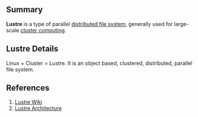 ## Summary
**Lustre** is a type of parallel [distributed file system](https://en.wikipedia.org/wiki/Distributed_file_system "Distributed file system"), generally used for large-scale [cluster computing](https://en.wikipedia.org/wiki/Cluster_computing "Cluster computing").
## Lustre Details

Linux + Cluster = Lustre. It is an object based, clustered, distributed, parallel file system.
 
## References

1. [Lustre Wiki](https://wiki.lustre.org/Main_Page)
2. [Lustre Architecture](https://wiki.lustre.org/images/6/64/LustreArchitecture-v4.pdf)